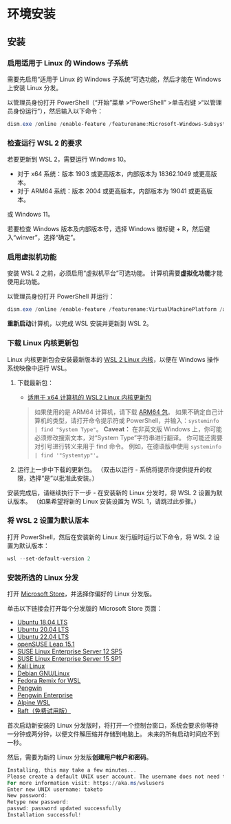 # 环境安装

## 安装

### 启用适用于 Linux 的 Windows 子系统

需要先启用“适用于 Linux 的 Windows 子系统”可选功能，然后才能在 Windows 上安装 Linux 分发。

以管理员身份打开 PowerShell（“开始”菜单 >“PowerShell” >单击右键 >“以管理员身份运行”），然后输入以下命令：

```powershell
dism.exe /online /enable-feature /featurename:Microsoft-Windows-Subsystem-Linux /all /norestart
```

### 检查运行 WSL 2 的要求

若要更新到 WSL 2，需要运行 Windows 10。

- 对于 x64 系统：版本 1903 或更高版本，内部版本为 18362.1049 或更高版本。
- 对于 ARM64 系统：版本 2004 或更高版本，内部版本为 19041 或更高版本。

或 Windows 11。

若要检查 Windows 版本及内部版本号，选择 Windows 徽标键 + R，然后键入“winver”，选择“确定”。

### 启用虚拟机功能

安装 WSL 2 之前，必须启用“虚拟机平台”可选功能。 计算机需要**虚拟化功能**才能使用此功能。

以管理员身份打开 PowerShell 并运行：

```powershell
dism.exe /online /enable-feature /featurename:VirtualMachinePlatform /all /norestart
```

**重新启动**计算机，以完成 WSL 安装并更新到 WSL 2。

### 下载 Linux 内核更新包

Linux 内核更新包会安装最新版本的 [WSL 2 Linux 内核](https://github.com/microsoft/WSL2-Linux-Kernel)，以便在 Windows 操作系统映像中运行 WSL。

1. 下载最新包：

   - [适用于 x64 计算机的 WSL2 Linux 内核更新包](https://wslstorestorage.blob.core.windows.net/wslblob/wsl_update_x64.msi)

   >如果使用的是 ARM64 计算机，请下载 [ARM64 包](https://wslstorestorage.blob.core.windows.net/wslblob/wsl_update_arm64.msi)。 如果不确定自己计算机的类型，请打开命令提示符或 PowerShell，并输入：`systeminfo | find "System Type"`。 **Caveat：** 在非英文版 Windows 上，你可能必须修改搜索文本，对“System Type”字符串进行翻译。 你可能还需要对引号进行转义来用于 find 命令。 例如，在德语版中使用 `systeminfo | find '"Systemtyp"'`。

2. 运行上一步中下载的更新包。 （双击以运行 - 系统将提示你提供提升的权限，选择“是”以批准此安装。）

安装完成后，请继续执行下一步 - 在安装新的 Linux 分发时，将 WSL 2 设置为默认版本。 （如果希望将新的 Linux 安装设置为 WSL 1，请跳过此步骤。）

### 将 WSL 2 设置为默认版本

打开 PowerShell，然后在安装新的 Linux 发行版时运行以下命令，将 WSL 2 设置为默认版本：

```powershell
wsl --set-default-version 2
```

### 安装所选的 Linux 分发

打开 [Microsoft Store](https://aka.ms/wslstore)，并选择你偏好的 Linux 分发版。

单击以下链接会打开每个分发版的 Microsoft Store 页面：

- [Ubuntu 18.04 LTS](https://www.microsoft.com/store/apps/9N9TNGVNDL3Q)
- [Ubuntu 20.04 LTS](https://www.microsoft.com/store/apps/9n6svws3rx71)
- [Ubuntu 22.04 LTS](https://www.microsoft.com/store/apps/9PN20MSR04DW)
- [openSUSE Leap 15.1](https://www.microsoft.com/store/apps/9NJFZK00FGKV)
- [SUSE Linux Enterprise Server 12 SP5](https://www.microsoft.com/store/apps/9MZ3D1TRP8T1)
- [SUSE Linux Enterprise Server 15 SP1](https://www.microsoft.com/store/apps/9PN498VPMF3Z)
- [Kali Linux](https://www.microsoft.com/store/apps/9PKR34TNCV07)
- [Debian GNU/Linux](https://www.microsoft.com/store/apps/9MSVKQC78PK6)
- [Fedora Remix for WSL](https://www.microsoft.com/store/apps/9n6gdm4k2hnc)
- [Pengwin](https://www.microsoft.com/store/apps/9NV1GV1PXZ6P)
- [Pengwin Enterprise](https://www.microsoft.com/store/apps/9N8LP0X93VCP)
- [Alpine WSL](https://www.microsoft.com/store/apps/9p804crf0395)
- [Raft（免费试用版）](https://www.microsoft.com/store/apps/9msmjqd017x7)

首次启动新安装的 Linux 分发版时，将打开一个控制台窗口，系统会要求你等待一分钟或两分钟，以便文件解压缩并存储到电脑上。 未来的所有启动时间应不到一秒。

然后，需要为新的 Linux 分发版**创建用户帐户和密码**。

```powershell
Installing, this may take a few minutes...
Please create a default UNIX user account. The username does not need to match your Windows username.
For more information visit: https://aka.ms/wslusers
Enter new UNIX username: taketo
New password:
Retype new password:
passwd: password updated successfully
Installation successful!
```
